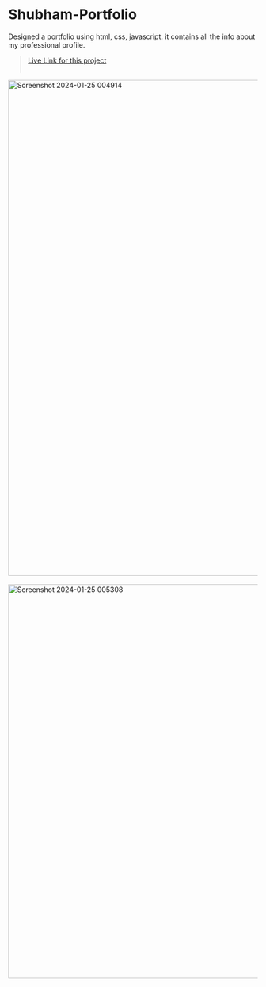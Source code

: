 # Shubham-Portfolio
Designed a portfolio using html, css, javascript.  it contains all the info about my professional profile. 
> <a href="https://shubhamkushwaha133.github.io/Shubham-Portfolio/">Live Link for this project</a>
<br><br>
<img width="1000" alt="Screenshot 2024-01-25 004914" src="https://github.com/shubhamkushwaha133/Shubham-Portfolio/assets/110382194/ce0baaf5-87e1-4d01-bce1-72d08e28c351">
<br><br>
<img width="795" alt="Screenshot 2024-01-25 005308" src="https://github.com/shubhamkushwaha133/Shubham-Portfolio/assets/110382194/c80bc2b9-1190-463d-b657-d52ee6f5c02a">
<br><br> 
